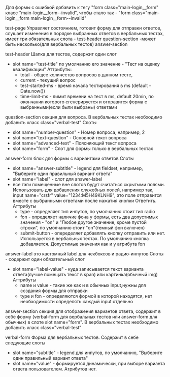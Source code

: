 Для формы с ошибкой добавить к тегу "form class="main-login__form" класс "main-login__form--invalid", чтобы стало так  - 
  "form class="main-login__form main-login__form--invalid"



test-page Управляет состоянием, готовит форму для отправки ответов, слушает изменения в порядке выбранных ответов в вербальных тестах,
имеет три обязательных слота -
test-header
question-section -может быть несколько(для вербальных тестов)
answer-section

test-header Шапка для тестов, содержит один слот

- slot name="test-title" по умолчанию его значение -
  "Тест на оценку квалификации"
  Аттрибуты:
  - total - общее количество вопросов в данном тесте,
  - current - текущий вопрос
  - test-started-ms - время начала тестирования в ms (default - Date.now())
  - time-limit-ms - лимит времени на тест в ms, default 20min,
    по окончании которого сгенерируется и отправится форма с
    выбранными(если были выбраны) ответами

question-section секция для вопроса. В вербальных тестах необходимо добавить класс class="verbal-test"
Слоты

- slot name="number-question" - Номер вопроса, например, 2
- slot name="text-question" - Основной текст вопроса
- slot name="advanced-text" - Поясняющий текст вопроса
- slot name="form" - Слот для формы только в вербальных тестах

answer-form блок для формы с вариантами ответов
Слоты

- slot name="answer-subtitle" - legend для fieldset, например,
  "Выберите один правильный вариант ответа"
- slot name="label" - слот для answer-label
- все тэги помещенные вне слотов будут считаться скрытыми полями. Использовать для добавления служебных полей, например так,
  input name="crsfr" value="1234:M5H49KLNH9", это поле отправится вместе с выбранными ответами после нажатия кнопки Ответить.
  Аттрибуты
  - type - определяет тип инпутов, по умолчанию стоит тип radio
  - fon - определяет наличие фона у формы, есть два допустимых
    значения - "on" и "Любое другое значение, кроме пустой строки", по умолчанию стоит "on"(темный фон включен)
  - submit-button - опеределяет добавлять кнопку отправить или
    нет. Используется в вербальных тестах. По умолчанию кнопка добавляется. Допустимые значения как и у атрибута fon

answer-label это кастомный label для чекбоксов и радио-инпутов
Слоты - содержит один обязательный слот

- slot name="label-value" -
  куда записывается текст варианта ответа(лучше помещать текст в span) или картинка(обычный img)
  Аттрибуты
  - name и value - такие же как и в обычных input,нужны для
    создания формы для отправки
  - type и fon - определяются формой в которой находятся,
    нет необходимости определять каждый input отдельно

answer-section секция для отображения вариантов ответа, содержит в себе форму (verbal-form для вербальных тестов или answer-form для обычных) в слоте slot name="form". В вербальных тестах необходимо добавить класс class="verbal-test"

verbal-form Форма для вербальных тестов. Содержит в себе следующие слоты

- slot name="subtitle" - legend для инпутов, по умолчанию,
  "Выберите один правильный вариант ответа"
- slot name="value" - формируется динамически, при выборе варианта
  ответа пользователем.
  Атрибутов нет.

